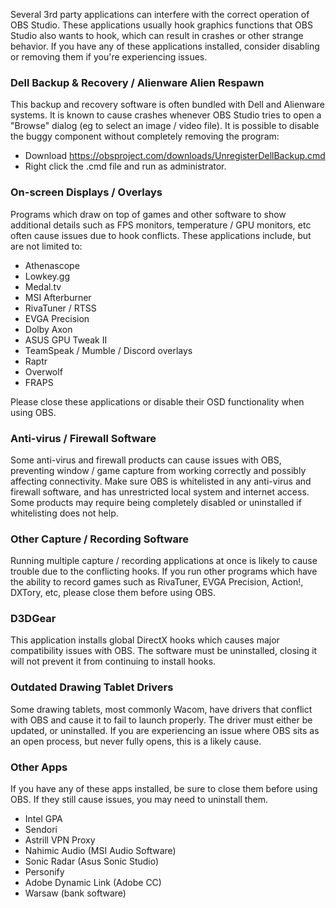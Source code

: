 Several 3rd party applications can interfere with the correct operation of OBS Studio. These applications usually hook graphics functions that OBS Studio also wants to hook, which can result in crashes or other strange behavior. If you have any of these applications installed, consider disabling or removing them if you're experiencing issues.

### Dell Backup & Recovery / Alienware Alien Respawn

This backup and recovery software is often bundled with Dell and Alienware systems. It is known to cause crashes whenever OBS Studio tries to open a "Browse" dialog (eg to select an image / video file). It is possible to disable the buggy component without completely removing the program:

* Download https://obsproject.com/downloads/UnregisterDellBackup.cmd
* Right click the .cmd file and run as administrator.

### On-screen Displays / Overlays

Programs which draw on top of games and other software to show additional details such as FPS monitors, temperature / GPU monitors, etc often cause issues due to hook conflicts. These applications include, but are not limited to: 

- Athenascope
- Lowkey.gg
- Medal.tv
- MSI Afterburner
- RivaTuner / RTSS
- EVGA Precision
- Dolby Axon
- ASUS GPU Tweak II
- TeamSpeak / Mumble / Discord overlays
- Raptr
- Overwolf
- FRAPS

Please close these applications or disable their OSD functionality when using OBS.

### Anti-virus / Firewall Software

Some anti-virus and firewall products can cause issues with OBS, preventing window / game capture from working correctly and possibly affecting connectivity. Make sure OBS is whitelisted in any anti-virus and firewall software, and has unrestricted local system and internet access. Some products may require being completely disabled or uninstalled if whitelisting does not help.

### Other Capture / Recording Software

Running multiple capture / recording applications at once is likely to cause trouble due to the conflicting hooks. If you run other programs which have the ability to record games such as RivaTuner, EVGA Precision, Action!, DXTory, etc, please close them before using OBS.

### D3DGear

This application installs global DirectX hooks which causes major compatibility issues with OBS. The software must be uninstalled, closing it will not prevent it from continuing to install hooks.

### Outdated Drawing Tablet Drivers

Some drawing tablets, most commonly Wacom, have drivers that conflict with OBS and cause it to fail to launch properly. The driver must either be updated, or uninstalled. If you are experiencing an issue where OBS sits as an open process, but never fully opens, this is a likely cause.

### Other Apps

If you have any of these apps installed, be sure to close them before using OBS. If they still cause issues, you may need to uninstall them.

* Intel GPA
* Sendori
* Astrill VPN Proxy
* Nahimic Audio (MSI Audio Software)
* Sonic Radar (Asus Sonic Studio)
* Personify
* Adobe Dynamic Link (Adobe CC)
* Warsaw (bank software)
